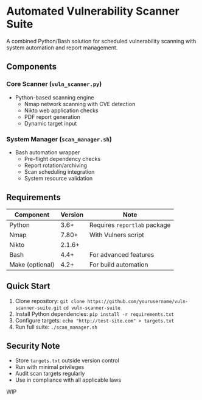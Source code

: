 # Automated Vulnerability Scanner Suite

A combined Python/Bash solution for scheduled vulnerability scanning with system automation and report management.

##  Components

### **Core Scanner** (`vuln_scanner.py`)
- Python-based scanning engine
  - Nmap network scanning with CVE detection
  - Nikto web application checks
  - PDF report generation
  - Dynamic target input

### **System Manager** (`scan_manager.sh`)
- Bash automation wrapper
  - Pre-flight dependency checks
  - Report rotation/archiving
  - Scan scheduling integration
  - System resource validation

## Requirements

| Component      | Version | Note                          |
|----------------|---------|-------------------------------|
| Python         | 3.6+    | Requires `reportlab` package  |
| Nmap           | 7.80+   | With Vulners script           |
| Nikto          | 2.1.6+  |                               |
| Bash           | 4.4+    | For advanced features         |
| Make (optional)| 4.2+    | For build automation          |

##  Quick Start

1. Clone repository:
   `git clone https://github.com/yourusername/vuln-scanner-suite.git`
   `cd vuln-scanner-suite`
2. Install Python dependencies:
   `pip install -r requirements.txt`
3. Configure targets:
   `echo "http://test-site.com" > targets.txt`
4. Run full suite:
   `./scan_manager.sh`

## Security Note

   - Store `targets.txt` outside version control
   - Run with minimal privileges
   - Audit scan targets regularly
   - Use in compliance with all applicable laws

WIP
  
